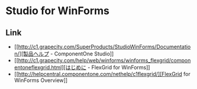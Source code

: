 # Studio for WinForms
## Link
- [[http://c1.grapecity.com/SuperProducts/StudioWinForms/Documentation/][製品ヘルプ - ComponentOne Studio]]
- [[http://c1.grapecity.com/help/web/winforms/winforms_flexgrid/componentoneflexgrid.html][はじめに - FlexGrid for WinForms]]
- [[http://helpcentral.componentone.com/nethelp/c1flexgrid/][FlexGrid for WinForms Overview]]
